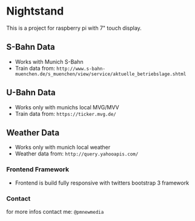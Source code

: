 # Nightstand
This is a project for raspberry pi with 7" touch display.

## S-Bahn Data
* Works with Munich S-Bahn
* Train data from: `http://www.s-bahn-muenchen.de/s_muenchen/view/service/aktuelle_betriebslage.shtml`

## U-Bahn Data
* Works only with munichs local MVG/MVV
* Train data from: `https://ticker.mvg.de/`

## Weather Data
* Works only with munich local weather
* Weather data from: `http://query.yahooapis.com/`

### Frontend Framework
* Frontend is build fully responsive with twitters bootstrap 3 framework


### Contact
for more infos contact me: `@pmnewmedia`
